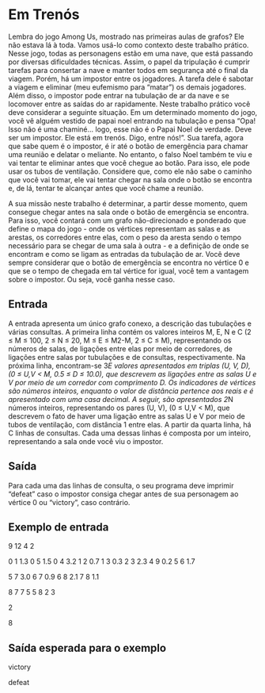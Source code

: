 # Em Trenós

Lembra do jogo Among Us, mostrado nas primeiras aulas de grafos? Ele não
estava lá à toda. Vamos usá-lo como contexto deste trabalho prático. Nesse jogo, todas
as personagens estão em uma nave, que está passando por diversas dificuldades
técnicas. Assim, o papel da tripulação é cumprir tarefas para consertar a nave e manter
todos em segurança até o final da viagem. Porém, há um impostor entre os jogadores.
A tarefa dele é sabotar a viagem e eliminar (meu eufemismo para “matar”) os demais
jogadores. Além disso, o impostor pode entrar na tubulação de ar da nave e se
locomover entre as saídas do ar rapidamente.
Neste trabalho prático você deve considerar a seguinte situação. Em um
determinado momento do jogo, você vê alguém vestido de papai noel entrando na
tubulação e pensa “Opa! Isso não é uma chaminé... logo, esse não é o Papai Noel de
verdade. Deve ser um impostor. Ele está em trenós. Digo, entre nós!”. Sua tarefa,
agora que sabe quem é o impostor, é ir até o botão de emergência para chamar uma
reunião e delatar o meliante.
No entanto, o falso Noel também te viu e vai tentar te eliminar antes que você
chegue ao botão. Para isso, ele pode usar os tubos de ventilação. Considere que,
como ele não sabe o caminho que você vai tomar, ele vai tentar chegar na sala onde o
botão se encontra e, de lá, tentar te alcançar antes que você chame a reunião.

A sua missão neste trabalho é determinar, a partir desse momento, quem
consegue chegar antes na sala onde o botão de emergência se encontra. Para isso,
você contará com um grafo não-direcionado e ponderado que define o mapa do jogo -
onde os vértices representam as salas e as arestas, os corredores entre elas, com o
peso da aresta sendo o tempo necessário para se chegar de uma sala à outra - e a
definição de onde se encontram e como se ligam as entradas da tubulação de ar. Você
deve sempre considerar que o botão de emergência se encontra no vértice 0 e que se
o tempo de chegada em tal vértice for igual, você tem a vantagem sobre o impostor. Ou
seja, você ganha nesse caso.

## Entrada

A entrada apresenta um único grafo conexo, a descrição das tubulações e várias
consultas. A primeira linha contém os valores inteiros M, E, N e C (2 ≤ M ≤ 100, 2 ≤ N ≤
20, M ≤ E ≤ M2-M, 2 ≤ C ≤ M), representando os números de salas, de ligações entre
elas por meio de corredores, de ligações entre salas por tubulações e de consultas,
respectivamente. Na próxima linha, encontram-se 3*E valores apresentados em triplas
(U, V, D), (0 ≤ U,V < M, 0.5 ≤ D ≤ 10.0), que descrevem as ligações entre as salas U e
V por meio de um corredor com comprimento D. Os indicadores de vértices são
números inteiros, enquanto o valor de distância pertence aos reais e é apresentado
com uma casa decimal. A seguir, são apresentados 2*N números inteiros,
representando os pares (U, V), (0 ≤ U,V < M), que descrevem o fato de haver uma
ligação entre as salas U e V por meio de tubos de ventilação, com distância 1 entre
elas. A partir da quarta linha, há C linhas de consultas. Cada uma dessas linhas é
composta por um inteiro, representando a sala onde você viu o impostor.

## Saída

Para cada uma das linhas de consulta, o seu programa deve imprimir “defeat” caso o
impostor consiga chegar antes de sua personagem ao vértice 0 ou “victory”, caso
contrário.

## Exemplo de entrada

9 12 4 2

0 1 1.3 0 5 1.5 0 4 3.2 1 2 0.7 1 3 0.3 2 3 2.3 4 9 0.2 5 6 1.7

5 7 3.0 6 7 0.9 6 8 2.1 7 8 1.1

8 7 7 5 5 8 2 3

2

8

## Saída esperada para o exemplo

victory

defeat
